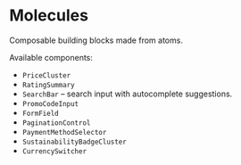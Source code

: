 # Molecules

Composable building blocks made from atoms.

Available components:

- `PriceCluster`
- `RatingSummary`
- `SearchBar` – search input with autocomplete suggestions.
- `PromoCodeInput`
- `FormField`
- `PaginationControl`
- `PaymentMethodSelector`
- `SustainabilityBadgeCluster`
- `CurrencySwitcher`
